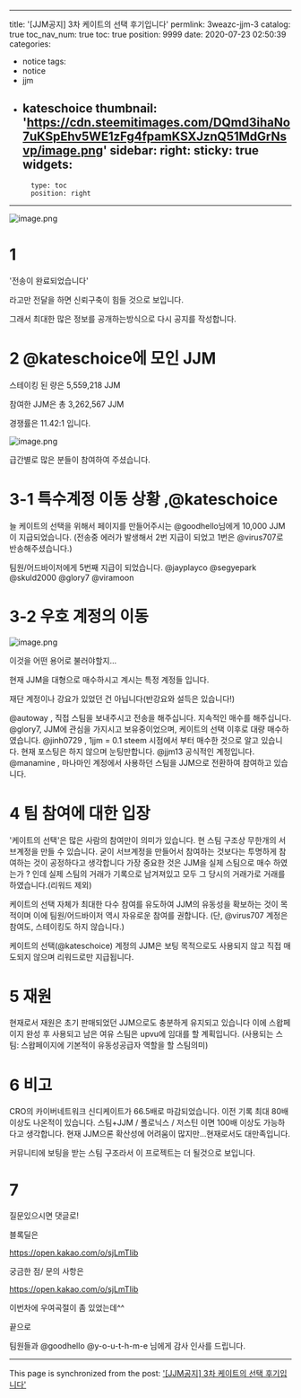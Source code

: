 
---
title: '[JJM공지] 3차 케이트의 선택 후기입니다'
permlink: 3weazc-jjm-3
catalog: true
toc_nav_num: true
toc: true
position: 9999
date: 2020-07-23 02:50:39
categories:
- notice
tags:
- notice
- jjm
- kateschoice
thumbnail: 'https://cdn.steemitimages.com/DQmd3ihaNo7uKSpEhv5WE1zFg4fpamKSXJznQ51MdGrNsvp/image.png'
sidebar:
    right:
        sticky: true
widgets:
    -
        type: toc
        position: right
---


![image.png](https://cdn.steemitimages.com/DQmd3ihaNo7uKSpEhv5WE1zFg4fpamKSXJznQ51MdGrNsvp/image.png)

# 1

'전송이 완료되었습니다'

라고만 전달을 하면 신뢰구축이 힘들 것으로 보입니다.

그래서 최대한 많은 정보를 공개하는방식으로 다시 공지를 작성합니다.


# 2 @kateschoice에 모인 JJM

스테이킹 된 량은 5,559,218 JJM

참여한 JJM은 총 3,262,567 JJM 

경쟁률은 11.42:1 입니다.

![image.png](https://cdn.steemitimages.com/DQmWs8aoAoTBn1dUoGda5NLtiqPuE3D9wSS4ZRG1nVZte2B/image.png)

급간별로 많은 분들이 참여하여 주셨습니다.

# 3-1 특수계정 이동 상황 ,@kateschoice 

늘 케이트의 선택을 위해서 페이지를 만들어주시는 @goodhello님에게 10,000 JJM이 지급되었습니다.
(전송중 에러가 발생해서 2번 지급이 되었고 1번은 @virus707로 반송해주셨습니다.)

팀원/어드바이저에게 5번째 지급이 되었습니다.
@jayplayco @segyepark @skuld2000 @glory7 @viramoon

# 3-2 우호 계정의 이동

![image.png](https://cdn.steemitimages.com/DQmcHid8xakf7heCeYcgzPntUeYpR8F1BgzVkTep9sQPdfW/image.png)

이것을 어떤 용어로 불러야할지...

현재 JJM을 대형으로 매수하시고 계시는 특정 계정들 입니다.

재단 계정이나 강요가 있었던 건 아닙니다(반강요와 설득은 있습니다!)

@autoway , 직접 스팀을 보내주시고 전송을 해주십니다. 지속적인 매수를 해주십니다.
@glory7, JJM에 관심을 가지시고 보유중이었으며, 케이트의 선택 이후로 대량 매수하였습니다.
@jinh0729 , 1jjm = 0.1 steem 시점에서 부터 매수한 것으로 알고 있습니다. 현재 포스팅은 하지 않으며 눈팅만합니다. 
@jjm13 공식적인 계정입니다.
@manamine , 마나마인 계정에서 사용하던 스팀을 JJM으로 전환하여 참여하고 있습니다.


# 4 팀 참여에 대한 입장

'케이트의 선택'은 많은 사람의 참여만이 의미가 있습니다.
현 스팀 구조상 무한개의 서브계정을 만들 수 있습니다.
굳이 서브계정을 만들어서 참여하는 것보다는 투명하게 참여하는 것이 공정하다고 생각합니다
가장 중요한 것은 JJM을 실제 스팀으로 매수 하였는가 ? 인데
실제 스팀의 거래가 기록으로 남겨져있고 모두 그 당시의 거래가로 거래를 하였습니다.(리워드 제외)

케이트의 선택 자체가 최대한 다수 참여를 유도하여 JJM의 유동성을 확보하는 것이 목적이며 이에 팀원/어드바이저 역시 자유로운 참여를 권합니다.
(단, @virus707 계정은 참여도, 스테이킹도 하지 않습니다.)

케이트의 선택(@kateschoice) 계정의 JJM은 보팅 목적으로도 사용되지 않고 직접 매도되지 않으며 리워드로만 지급됩니다.

# 5 재원
현재로서 재원은 초기 판매되었던 JJM으로도 충분하게 유지되고 있습니다
이에 스왑페이지 완성 후 사용되고 남은 여유 스팀은 upvu에 임대를 할 계획입니다.
(사용되는 스팀: 스왑페이지에 기본적이 유동성공급자 역할을 할 스팀의미)

# 6 비고

CRO의 카이버네트워크 신디케이트가 66.5배로 마감되었습니다.
이전 기록 최대 80배이상도 나온적이 있습니다.
스팀+JJM / 폴로닉스 / 저스틴 이면 100배 이상도 가능하다고 생각합니다.
현재 JJM으론 확산성에 어려움이 많지만...현재로서도 대만족입니다.

커뮤니티에 보팅을 받는 스팀 구조라서 이 프로젝트는 더 될것으로 보입니다.

# 7

질문있으시면 댓글로!

블록딜은 

https://open.kakao.com/o/sjLmTlib

궁금한 점/ 문의 사항은

https://open.kakao.com/o/sjLmTlib


이번차에 우여곡절이 좀 있었는데^^

끝으로

팀원들과 @goodhello @y-o-u-t-h-m-e 님에게 감사 인사를 드립니다.

- - -

This page is synchronized from the post: ['[JJM공지] 3차 케이트의 선택 후기입니다'](https://steemit.com/@virus707/3weazc-jjm-3)
